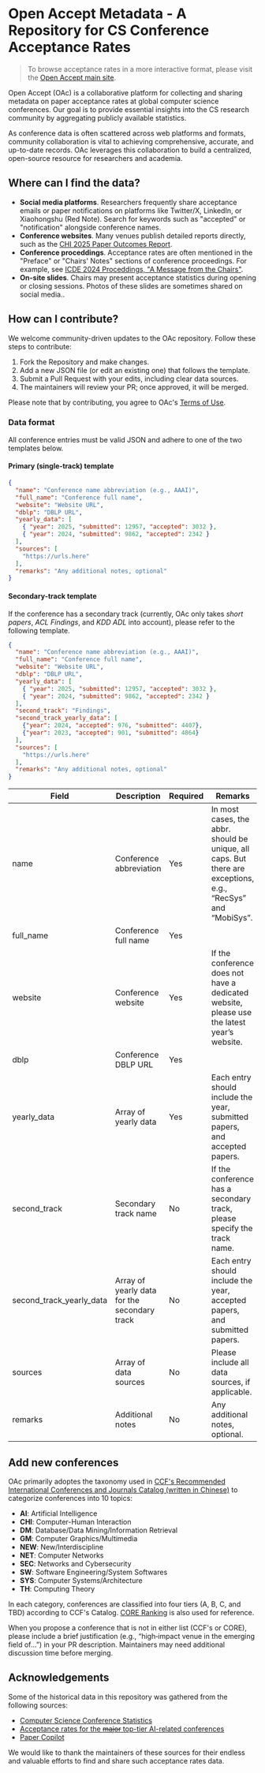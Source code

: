# Open Accept Metadata - A Repository for CS Conference Acceptance Rates

> To browse acceptance rates in a more interactive format, please visit the [Open Accept main site](https://openaccept.pages.dev/).

Open Accept (OAc) is a collaborative platform for collecting and sharing metadata on paper acceptance rates at global computer science conferences. Our goal is to provide essential insights into the CS research community by aggregating publicly available statistics.

As conference data is often scattered across web platforms and formats, community collaboration is vital to achieving comprehensive, accurate, and up-to-date records. OAc leverages this collaboration to build a centralized, open-source resource for researchers and academia.

## Where can I find the data?
- **Social media platforms**. Researchers frequently share acceptance emails or paper notifications on platforms like Twitter/X, LinkedIn, or Xiaohongshu (Red Note). Search for keywords such as "accepted" or "notification" alongside conference names.
- **Conference websites**. Many venues publish detailed reports directly, such as the [CHI 2025 Paper Outcomes Report](https://chi2025.acm.org/chi-2025-papers-track-post-pc-outcomes-report/).
- **Conference proceddings**. Acceptance rates are often mentioned in the "Preface" or "Chairs' Notes" sections of conference proceedings. For example, see [ICDE 2024 Proceddings, "A Message from the Chairs"](https://ieeexplore.ieee.org/document/10598037).
- **On-site slides**. Chairs may present acceptance statistics during opening or closing sessions. Photos of these slides are sometimes shared on social media..

## How can I contribute?
We welcome community-driven updates to the OAc repository. Follow these steps to contribute:

1. Fork the Repository and make changes.
2. Add a new JSON file (or edit an existing one) that follows the template.
3. Submit a Pull Request with your edits, including clear data sources.
4. The maintainers will review your PR; once approved, it will be merged.

Please note that by contributing, you agree to OAc's [Terms of Use](https://openaccept.pages.dev/tou/).

### Data format
All conference entries must be valid JSON and adhere to one of the two templates below.
#### Primary (single‑track) template
```json
{
  "name": "Conference name abbreviation (e.g., AAAI)",
  "full_name": "Conference full name",
  "website": "Website URL",
  "dblp": "DBLP URL",
  "yearly_data": [
    { "year": 2025, "submitted": 12957, "accepted": 3032 },
    { "year": 2024, "submitted": 9862, "accepted": 2342 }
  ],
  "sources": [
    "https://urls.here"
  ],
  "remarks": "Any additional notes, optional"
}
```
#### Secondary‑track template
If the conference has a secondary track (currently, OAc only takes *short papers*, *ACL Findings*, and *KDD ADL* into account), please refer to the following template.
```json
{
  "name": "Conference name abbreviation (e.g., AAAI)",
  "full_name": "Conference full name",
  "website": "Website URL",
  "dblp": "DBLP URL",
  "yearly_data": [
    { "year": 2025, "submitted": 12957, "accepted": 3032 },
    { "year": 2024, "submitted": 9862, "accepted": 2342 }
  ],
  "second_track": "Findings",
  "second_track_yearly_data": [
    {"year": 2024, "accepted": 976, "submitted": 4407},
    {"year": 2023, "accepted": 901, "submitted": 4864}
  ],
  "sources": [
    "https://urls.here"
  ],
  "remarks": "Any additional notes, optional"
}
```
| Field | Description | Required | Remarks |
| --- | --- | --- | --- |
| name | Conference abbreviation | Yes | In most cases, the abbr. should be unique, all caps. But there are exceptions, e.g., “RecSys” and “MobiSys”.|
| full_name | Conference full name | Yes ||
| website | Conference website | Yes | If the conference does not have a dedicated website, please use the latest year’s website.|
| dblp | Conference DBLP URL | Yes | |
| yearly_data | Array of yearly data | Yes | Each entry should include the year, submitted papers, and accepted papers. |
| second_track | Secondary track name | No | If the conference has a secondary track, please specify the track name. |
| second_track_yearly_data | Array of yearly data for the secondary track | No | Each entry should include the year, accepted papers, and submitted papers. |
| sources | Array of data sources | No | Please include all data sources, if applicable. |
| remarks | Additional notes | No | Any additional notes, optional. |

## Add new conferences
OAc primarily adoptes the taxonomy used in [CCF's Recommended International Conferences and Journals Catalog (written in Chinese)](https://www.ccf.org.cn/Academic_Evaluation/By_category/) to categorize conferences into 10 topics:
<ul>
    <li>
        <b>AI</b>:
        Artificial Intelligence</li>
    <li>
        <b>CHI</b>:
        Computer-Human Interaction</li>
    <li>
        <b>DM</b>:
        Database/Data Mining/Information Retrieval
        </li>
    <li>
        <b>GM</b>:
        Computer Graphics/Multimedia</li>
    <li>
        <b>NEW</b>:
        New/Interdiscipline</li>
    <li>
        <b>NET</b>:
        Computer Networks</li>
    <li>
        <b>SEC</b>:
        Networks and Cybersecurity</li>
    <li>
        <b>SW</b>:
        Software Engineering/System Softwares</li>
    <li>
        <b>SYS</b>:
        Computer Systems/Architecture</li>
    <li>
        <b>TH</b>:
        Computing Theory</li>
</ul>

In each category, conferences are classified into four tiers (A, B, C, and TBD) according to CCF's Catalog. [CORE Ranking](https://www.core.edu.au/conference-portal) is also used for reference.

When you propose a conference that is not in either list (CCF's or CORE), please include a brief justification (e.g., “high‑impact venue in the emerging field of...”) in your PR description. Maintainers may need additional discussion time before merging.

## Acknowledgements
Some of the historical data in this repository was gathered from the following sources:
- [Computer Science Conference Statistics](https://csconfstats.xoveexu.com/)
- [Acceptance rates for the <del>major</del> top-tier AI-related conferences](https://github.com/lixin4ever/Conference-Acceptance-Rate)
- [Paper Copilot](https://papercopilot.com/statistics/)

We would like to thank the maintainers of these sources for their endless and valuable efforts to find and share such acceptance rates data.